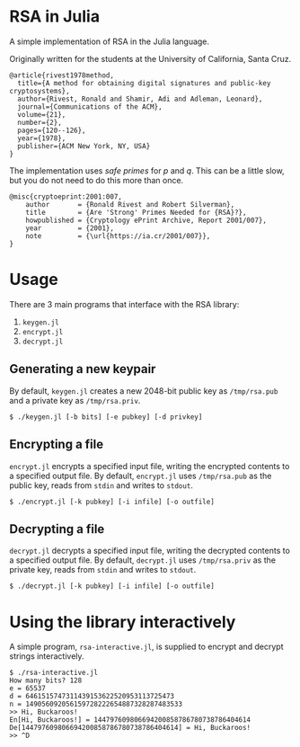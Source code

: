 # RSA in Julia

A simple implementation of RSA in the Julia language.

Originally written for the students at the University of California, Santa Cruz.

```
@article{rivest1978method,
  title={A method for obtaining digital signatures and public-key cryptosystems},
  author={Rivest, Ronald and Shamir, Adi and Adleman, Leonard},
  journal={Communications of the ACM},
  volume={21},
  number={2},
  pages={120--126},
  year={1978},
  publisher={ACM New York, NY, USA}
}
```

The implementation uses *safe primes* for *p* and *q*. This can be
a little slow, but you do not need to do this more than once.

```
@misc{cryptoeprint:2001:007,
    author       = {Ronald Rivest and Robert Silverman},
    title        = {Are 'Strong' Primes Needed for {RSA}?},
    howpublished = {Cryptology ePrint Archive, Report 2001/007},
    year         = {2001},
    note         = {\url{https://ia.cr/2001/007}},
}
```

# Usage

There are 3 main programs that interface with the RSA library:
1. `keygen.jl`
2. `encrypt.jl`
3. `decrypt.jl`

## Generating a new keypair

By default, `keygen.jl` creates a new 2048-bit public key as `/tmp/rsa.pub` and a
private key as `/tmp/rsa.priv`.

```
$ ./keygen.jl [-b bits] [-e pubkey] [-d privkey]
```

## Encrypting a file

`encrypt.jl` encrypts a specified input file, writing the encrypted contents to a
specified output file. By default, `encrypt.jl` uses `/tmp/rsa.pub` as the public
key, reads from `stdin` and writes to `stdout`.

```
$ ./encrypt.jl [-k pubkey] [-i infile] [-o outfile]
```

## Decrypting a file

`decrypt.jl` decrypts a specified input file, writing the decrypted contents to a
specified output file. By default, `decrypt.jl` uses `/tmp/rsa.priv` as the private
key, reads from `stdin` and writes to `stdout`.

```
$ ./decrypt.jl [-k pubkey] [-i infile] [-o outfile]
```

# Using the library interactively

A simple program, `rsa-interactive.jl`, is supplied to encrypt and decrypt
  strings interactively.

```
$ ./rsa-interactive.jl
How many bits? 128
e = 65537
d = 6461515747311439153622520953113725473
n = 149056092056159728222654887328287483533
>> Hi, Buckaroos!
En[Hi, Buckaroos!] = 144797609806694200858786780738786404614
De[144797609806694200858786780738786404614] = Hi, Buckaroos!
>> ^D
```
